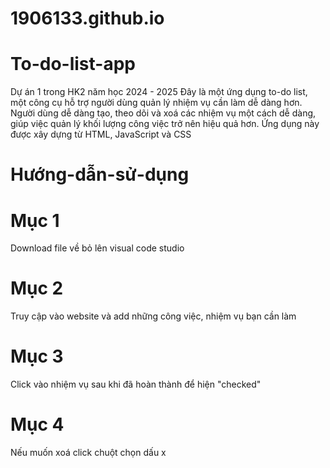 # 1906133.github.io
# To-do-list-app
Dự án 1 trong HK2 năm học 2024 - 2025 Đây là một ứng dụng to-do list, một công cụ hỗ trợ người dùng quản lý nhiệm vụ cần làm dễ dàng hơn. Người dùng dễ dàng tạo, theo dõi và xoá các nhiệm vụ một cách dễ dàng, giúp việc quản lý khối lượng công việc trở nên hiệu quả hơn. Ứng dụng này được xây dựng từ HTML, JavaScript và CSS

# Hướng-dẫn-sử-dụng
# Mục 1
Download file về bỏ lên visual code studio

# Mục 2
Truy cập vào website và add những công việc, nhiệm vụ bạn cần làm

# Mục 3
Click vào nhiệm vụ sau khi đã hoàn thành để hiện "checked"

# Mục 4
Nếu muốn xoá click chuột chọn dấu x
